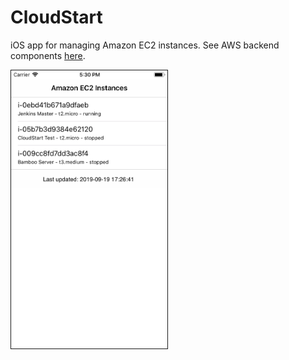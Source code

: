 # CloudStart
iOS app for managing Amazon EC2 instances. See AWS backend components [here](https://github.com/automatictester/cloudstart-backend).

<img src="screenshots/s1.png" height="445" width="250" border="1">
